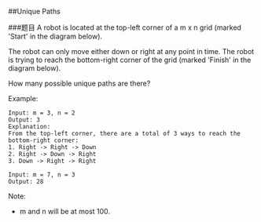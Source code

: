 ##Unique Paths

###题目
A robot is located at the top-left corner of a m x n grid (marked 'Start' in the diagram below).

The robot can only move either down or right at any point in time. The robot is trying to reach the bottom-right corner of the 
grid (marked 'Finish' in the diagram below).

How many possible unique paths are there?

Example:
```
Input: m = 3, n = 2
Output: 3
Explanation:
From the top-left corner, there are a total of 3 ways to reach the bottom-right corner:
1. Right -> Right -> Down
2. Right -> Down -> Right
3. Down -> Right -> Right

Input: m = 7, n = 3
Output: 28
```

Note: 
* m and n will be at most 100.